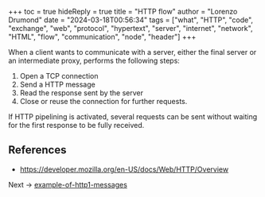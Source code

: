 +++
toc = true
hideReply = true
title = "HTTP flow"
author = "Lorenzo Drumond"
date = "2024-03-18T00:56:34"
tags = ["what",  "HTTP",  "code",  "exchange",  "web",  "protocol",  "hypertext",  "server",  "internet",  "network",  "HTML",  "flow",  "communication",  "node",  "header"]
+++


When a client wants to communicate with a server, either the final server or an intermediate proxy, performs the following steps:

1. Open a TCP connection
2. Send a HTTP message
3. Read the response sent by the server
4. Close or reuse the connection for further requests.

If HTTP pipelining is activated, several requests can be sent without waiting for the first response to be fully received.

## References
- https://developer.mozilla.org/en-US/docs/Web/HTTP/Overview

Next -> [example-of-http1-messages](/wiki/example-of-http1-messages/)
